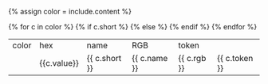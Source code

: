 {% assign color = include.content %}

<style>
  .box {
    width: 20px;
    height: 20px;
  }
</style>


<table class="usa-table">
  <tr>
    <td>color</td>
    <td>hex</td>
    <td>name</td>
    <td>RGB</td>
    <td>token</td>
  </tr>
  {% for c in color %}
  <tr>
    <td><div class="box" style="background-color: {{ c.value }}"></div></td>
    <td>{{c.value}}</td>
    {% if c.short %}
      <td>{{ c.short }}</td>
    {% else %}
      <td>{{ c.name }}</td>
    {% endif %}
    <td>{{ c.rgb }}</td>
    <td>{{ c.token }}</td>
  </tr>
  {% endfor %}
</table>